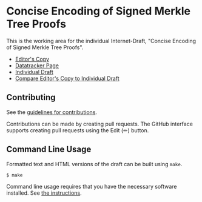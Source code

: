 # Concise Encoding of Signed Merkle Tree Proofs

This is the working area for the individual Internet-Draft, "Concise Encoding of Signed Merkle Tree Proofs".

* [Editor's Copy](https://ietf-scitt.github.io/draft-ietf-cose-merkle-tree-proofs/#go.draft-ietf-cose-merkle-tree-proofs.html)
* [Datatracker Page](https://datatracker.ietf.org/doc/draft-ietf-cose-merkle-tree-proofs)
* [Individual Draft](https://datatracker.ietf.org/doc/html/draft-ietf-cose-merkle-tree-proofs)
* [Compare Editor's Copy to Individual Draft](https://ietf-scitt.github.io/draft-ietf-cose-merkle-tree-proofs/#go.draft-ietf-cose-merkle-tree-proofs.diff)


## Contributing

See the
[guidelines for contributions](https://github.com/ietf-scitt/draft-ietf-cose-merkle-tree-proofs/blob/main/CONTRIBUTING.md).

Contributions can be made by creating pull requests.
The GitHub interface supports creating pull requests using the Edit (✏) button.


## Command Line Usage

Formatted text and HTML versions of the draft can be built using `make`.

```sh
$ make
```

Command line usage requires that you have the necessary software installed.  See
[the instructions](https://github.com/martinthomson/i-d-template/blob/main/doc/SETUP.md).

